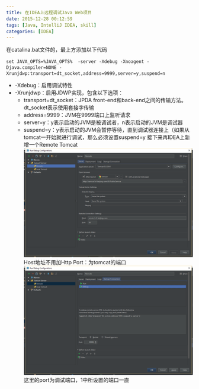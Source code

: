 ```yaml
---
title: 在IDEA上远程调试Java Web项目
date: 2015-12-28 00:12:59
tags: [Java, IntelliJ IDEA, skill]
categories: [IDEA]
---
```

在catalina.bat文件的，最上方添加以下代码
```shell
set JAVA_OPTS=%JAVA_OPTS%  -server -Xdebug -Xnoagent -Djava.compiler=NONE -Xrunjdwp:transport=dt_socket,address=9999,server=y,suspend=n
```
- -Xdebug：启用调试特性
- -Xrunjdwp：启用JDWP实现，包含以下选项：
    - transport=dt_socket：JPDA front-end和back-end之间的传输方法。dt_socket表示使用套接字传输
    - address=9999：JVM在9999端口上监听请求
    - server=y：y表示启动的JVM是被调试者，n表示启动的JVM是调试器
    - suspend=y：y表示启动的JVM会暂停等待，直到调试器连接上（如果从tomcat一开始就进行调试，那么必须设置suspend=y
接下来再IDEA上新增一个Remote Tomcat
![](../images/java_idea_1.png)
Host地址不用加Http
Port：为tomcat的端口
![](../images/java_idea_2.png)
这里的port为调试端口，1中所设置的端口一直

